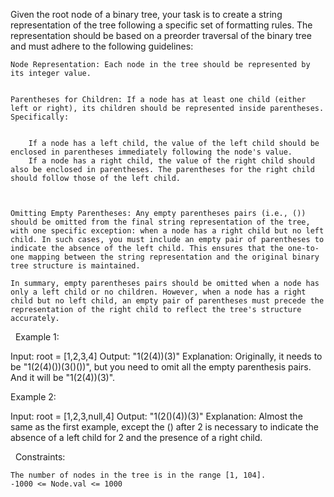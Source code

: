 Given the root node of a binary tree, your task is to create a string representation of the tree following a specific set of formatting rules. The representation should be based on a preorder traversal of the binary tree and must adhere to the following guidelines:


	
	Node Representation: Each node in the tree should be represented by its integer value.
	
	
	Parentheses for Children: If a node has at least one child (either left or right), its children should be represented inside parentheses. Specifically:

	
		If a node has a left child, the value of the left child should be enclosed in parentheses immediately following the node's value.
		If a node has a right child, the value of the right child should also be enclosed in parentheses. The parentheses for the right child should follow those of the left child.
	
	
	
	Omitting Empty Parentheses: Any empty parentheses pairs (i.e., ()) should be omitted from the final string representation of the tree, with one specific exception: when a node has a right child but no left child. In such cases, you must include an empty pair of parentheses to indicate the absence of the left child. This ensures that the one-to-one mapping between the string representation and the original binary tree structure is maintained.

	In summary, empty parentheses pairs should be omitted when a node has only a left child or no children. However, when a node has a right child but no left child, an empty pair of parentheses must precede the representation of the right child to reflect the tree's structure accurately.
	


 
Example 1:

Input: root = [1,2,3,4]
Output: "1(2(4))(3)"
Explanation: Originally, it needs to be "1(2(4)())(3()())", but you need to omit all the empty parenthesis pairs. And it will be "1(2(4))(3)".


Example 2:

Input: root = [1,2,3,null,4]
Output: "1(2()(4))(3)"
Explanation: Almost the same as the first example, except the () after 2 is necessary to indicate the absence of a left child for 2 and the presence of a right child.


 
Constraints:


	The number of nodes in the tree is in the range [1, 104].
	-1000 <= Node.val <= 1000

